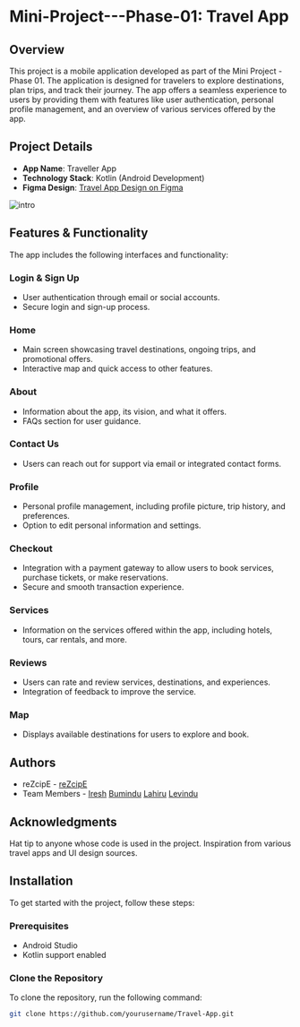 # Mini-Project---Phase-01: Travel App

## Overview

This project is a mobile application developed as part of the Mini Project - Phase 01. The application is designed for travelers to explore destinations, plan trips, and track their journey. The app offers a seamless experience to users by providing them with features like user authentication, personal profile management, and an overview of various services offered by the app.

## Project Details

- **App Name**: Traveller App
- **Technology Stack**: Kotlin (Android Development)
- **Figma Design**: [Travel App Design on Figma](https://www.figma.com/design/SV3x8Nly0cstPXGZAyfqLF/Travel-App?node-id=0-1&t=2JIrZ9xlRajr06ew-1)


![intro](https://github.com/user-attachments/assets/37963573-cc45-4cab-8616-097637fcac9f)


## Features & Functionality

The app includes the following interfaces and functionality:

### Login & Sign Up
- User authentication through email or social accounts.
- Secure login and sign-up process.

### Home
- Main screen showcasing travel destinations, ongoing trips, and promotional offers.
- Interactive map and quick access to other features.

### About
- Information about the app, its vision, and what it offers.
- FAQs section for user guidance.

### Contact Us
- Users can reach out for support via email or integrated contact forms.

### Profile
- Personal profile management, including profile picture, trip history, and preferences.
- Option to edit personal information and settings.

### Checkout
- Integration with a payment gateway to allow users to book services, purchase tickets, or make reservations.
- Secure and smooth transaction experience.

### Services
- Information on the services offered within the app, including hotels, tours, car rentals, and more.

### Reviews
- Users can rate and review services, destinations, and experiences.
- Integration of feedback to improve the service.

### Map
- Displays available destinations for users to explore and book.

## Authors
- reZcipE - [reZcipE](https://github.com/amila0101)
- Team Members -
  [Iresh](https://github.com/Iresh-maduwantha)
 [Bumindu]()
 [Lahiru](https://github.com/LahiruMadush)
  [Levindu](https://github.com/Mlthathsara)
    

## Acknowledgments
Hat tip to anyone whose code is used in the project.
Inspiration from various travel apps and UI design sources.




## Installation

To get started with the project, follow these steps:

### Prerequisites
- Android Studio
- Kotlin support enabled

### Clone the Repository
To clone the repository, run the following command:
```bash
git clone https://github.com/yourusername/Travel-App.git

